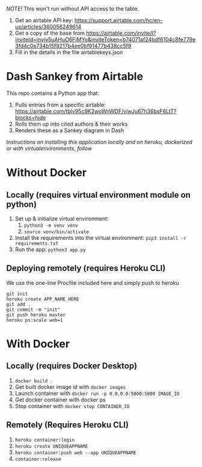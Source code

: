 *NOTE!* This won't run without API access to the table.
1. Get an airtable API key: https://support.airtable.com/hc/en-us/articles/360056249614
1. Get a copy of the base from https://airtable.com/invite/l?inviteId=invjv5uAHuO6FiMYo&inviteToken=b74071af24bdf6104c8fe779e3fd4c0e734b15f9217b4ee0bf91477b438cc5f9
1. Fill in the details in the file airtablekeys.json


# Dash Sankey from Airtable

This repo contains a Python app that:
1. Pulls entries from a specific airtable: https://airtable.com/tblv95c9K2woWnWDF/viwJu67h36bsF6LtT?blocks=hide
1. Rolls them up into cited authors & their works
1. Renders these as a Sankey diagram in Dash

*Instructions on installing this application locally and on heroku, dockerized or with virtualenvironments, follow*

# Without Docker

## Locally (requires virtual environment module on python)

1. Set up & initialize virtual environment:
	1. `python3 -m venv venv`
	1. `source venv/bin/activate`
1. Install the requirements into the virtual environment: `pip3 install -r requirements.txt`
1. Run the app: `python3 app.py`

## Deploying remotely (requires Heroku CLI)

We use the one-line Procfile included here and simply push to heroku

	git init
	heroku create APP_NAME_HERE
	git add .
	git commit -m "init"
	git push heroku master
	heroku ps:scale web=1

# With Docker

## Locally (requires Docker Desktop)

1. `docker build .`
1. Get built docker image id with `docker images`
1. Launch container with `docker run -p 0.0.0.0:5000:5000 IMAGE_ID`
1. Get docker container with docker ps
1. Stop container with `docker stop CONTAINER_ID`

## Remotely (Requires Heroku CLI)

1. `heroku container:login`
1. `heroku create UNIQUEAPPNAME`
1. `heroku container:push web --app UNIQUEAPPNAME`
1. `container:release`
